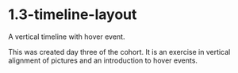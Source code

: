 # 1.3-timeline-layout
A vertical timeline with hover event.

This was created day three of the cohort. 
It is an exercise in vertical alignment of pictures and an introduction to hover events. 
